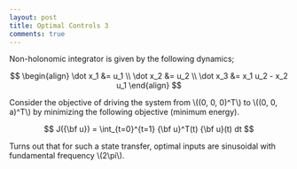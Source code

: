 ```yaml
---
layout: post
title: Optimal Controls 3
comments: true
---
```


<script src="https://cdnjs.cloudflare.com/ajax/libs/mathjax/2.7.0/MathJax.js?config=TeX-AMS-MML_HTMLorMML" type="text/javascript"></script>

Non-holonomic integrator is given by the following dynamics;

$$
\begin{align}
\dot x_1 &= u_1 \\
\dot x_2 &= u_2 \\
\dot x_3 &= x_1 u_2 - x_2 u_1
\end{align}
$$

Consider the objective of driving the system from \\((0, 0, 0)^T\\) to \\((0, 0, a)^T\\) by minimizing the following objective (minimum energy).

$$
J({\bf u}) = \int_{t=0}^{t=1} {\bf u}^T(t) {\bf u}(t) dt
$$

Turns out that for such a state transfer, optimal inputs are sinusoidal with fundamental frequency \\(2\pi\\).
